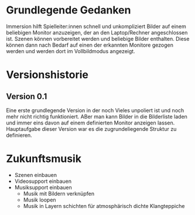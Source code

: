 # Grundlegende Gedanken
Immersion hilft Spielleiter:innen schnell und unkompliziert Bilder auf einem beliebigen Monitor anzuzeigen, der an den Laptop/Rechner angeschlossen ist. Szenen können vorbereitet werden und beliebige Bilder enthalten. Diese können dann nach Bedarf auf einen der erkannten Monitore gezogen werden und werden dort im Vollbildmodus angezeigt.
# Versionshistorie
## Version 0.1
Eine erste grundlegende Version in der noch Vieles unpoliert ist und noch mehr nicht richtig funktioniert. ABer man kann Bilder in die Bilderliste laden und immer eins davon auf einem definierten Monitor anzeigen lassen.<br>Hauptaufgabe dieser Version war es die zugrundeliegende Struktur zu definieren.
# Zukunftsmusik
- Szenen einbauen
- Videosupport einbauen
- Musiksupport einbauen
    - Musik mit Bildern verknüpfen
    - Musik loopen
    - Musik in Layern schichten für atmosphärisch dichte Klangteppiche